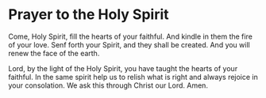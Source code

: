 # Prayer to the Holy Spirit
Come, Holy Spirit, fill the hearts of your faithful. And kindle in them the fire of your love.
Senf forth your Spirit, and they shall be created. And you will renew the face of the earth.

Lord, by the light of the Holy Spirit, you have taught the hearts of your faithful. In the same spirit help us to relish what is right and always rejoice in your consolation. We ask this through Christ our Lord. Amen.
